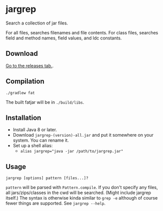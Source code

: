 # jargrep

Search a collection of jar files.

For all files, searches filenames and file contents. For class files, searches field and method names, field values, and ldc constants.

## Download

[Go to the releases tab.](https://github.com/quat1024/jargrep/releases).

## Compilation

`./gradlew fat`

The built fatjar will be in `./build/libs`.

## Installation

* Install Java 8 or later.
* Download `jargrep-(version)-all.jar` and put it somewhere on your system. You can rename it.
* Set up a shell alias:
  * `alias jargrep="java -jar /path/to/jargrep.jar"`

## Usage

`jargrep [options] pattern [files...]?`

`pattern` will be parsed with `Pattern.compile`. If you don't specify any files, all jars/zips/classes in the cwd will be searched. (Might include jargrep itself.) The syntax is otherwise kinda similar to `grep -e` although of course fewer things are supported. See `jargrep --help`.
